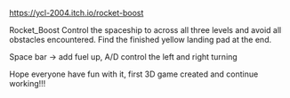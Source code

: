 https://ycl-2004.itch.io/rocket-boost

Rocket_Boost
Control the spaceship to across all three levels and avoid all obstacles encountered.  Find the finished yellow landing pad at the end.

Space bar -> add fuel up, A/D control the left and right turning

Hope everyone have fun with it, first 3D game created and continue working!!!



